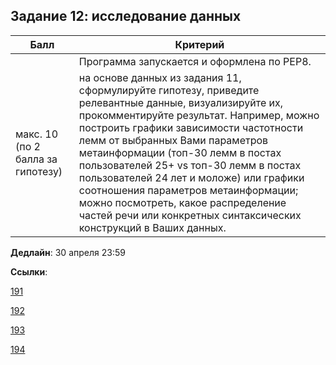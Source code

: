 ## Задание 12: исследование данных

|Балл|Критерий|
|----|--------|
||Программа запускается и оформлена по PEP8.|
|макс. 10 (по 2 балла за гипотезу)|на основе данных из задания 11, сформулируйте гипотезу, приведите релевантные данные, визуализируйте их, прокомментируйте результат. Например, можно построить графики зависимости частотности лемм от выбранных Вами параметров метаинформации (топ-30 лемм в постах пользователей 25+ vs топ-30 лемм в постах пользователей 24 лет и моложе) или графики соотношения параметров метаинформации; можно посмотреть, какое распределение частей речи или конкретных синтаксических конструкций в Ваших данных.|

**Дедлайн**: 
30 апреля 23:59

**Ссылки**:

[191](https://classroom.github.com/a/0jSwuh8H)

[192](https://classroom.github.com/a/UT2SmdWq)

[193](https://classroom.github.com/a/Sip-O8y5)

[194](https://classroom.github.com/a/59Pc9QD1)
